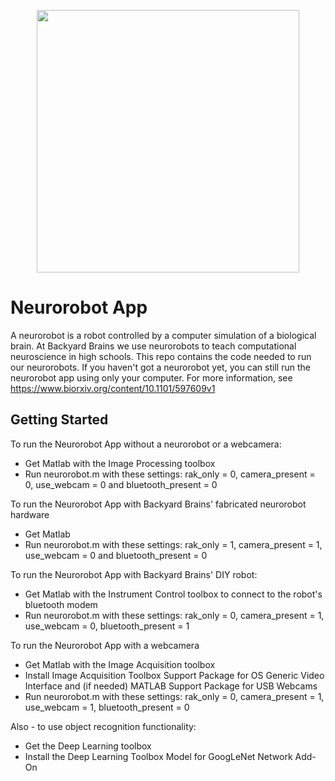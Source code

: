 <p align="center"><img src="https://github.com/BackyardBrains/NeuroRobot/blob/master/Gallery/neurorobot_drawing.jpg" width=420></p>

# Neurorobot App

A neurorobot is a robot controlled by a computer simulation of a biological brain. At Backyard Brains we use neurorobots to teach computational neuroscience in high schools. This repo contains the code needed to run our neurorobots. If you haven't got a neurorobot yet, you can still run the neurorobot app using only your computer. For more information, see https://www.biorxiv.org/content/10.1101/597609v1

## Getting Started

To run the Neurorobot App without a neurorobot or a webcamera:
<ul>
<li>Get Matlab with the Image Processing toolbox
<li>Run neurorobot.m with these settings: rak_only = 0, camera_present = 0, use_webcam = 0 and bluetooth_present = 0
</ul>

To run the Neurorobot App with Backyard Brains' fabricated neurorobot hardware
<ul>
<li>Get Matlab
<li>Run neurorobot.m with these settings: rak_only = 1, camera_present = 1, use_webcam = 0 and bluetooth_present = 0
</ul>

To run the Neurorobot App with Backyard Brains' DIY robot:
<ul>
<li>Get Matlab with the Instrument Control toolbox to connect to the robot's bluetooth modem
<li>Run neurorobot.m with these settings: rak_only = 0, camera_present = 1, use_webcam = 0, bluetooth_present = 1
</ul>

To run the Neurorobot App with a webcamera
<ul>
<li>Get Matlab with the Image Acquisition toolbox
<li>Install Image Acquisition Toolbox Support Package for OS Generic Video Interface and (if needed) MATLAB Support Package for USB Webcams
<li>Run neurorobot.m with these settings: rak_only = 0, camera_present = 1, use_webcam = 1, bluetooth_present = 0
</ul>

Also - to use object recognition functionality:
<ul>
<li>Get the Deep Learning toolbox
<li>Install the Deep Learning Toolbox Model for GoogLeNet Network Add-On
</ul>

